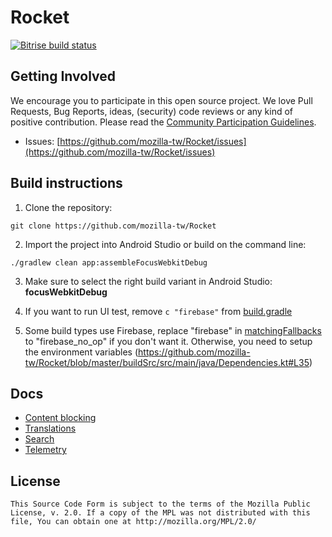 # Rocket
[![Bitrise build status](https://www.bitrise.io/app/2bee753c3b6709ca/status.svg?token=wKSNHE4YO8gQHd2W_I0tNg&branch=master)](https://www.bitrise.io/app/2bee753c3b6709ca)

Getting Involved
----------------

We encourage you to participate in this open source project. We love Pull Requests, Bug Reports, ideas, (security) code reviews or any kind of positive contribution. Please read the [Community Participation Guidelines](https://www.mozilla.org/en-US/about/governance/policies/participation/).

* Issues: [https://github.com/mozilla-tw/Rocket/issues](https://github.com/mozilla-tw/Rocket/issues)

Build instructions
------------------

1. Clone the repository:

  ```shell
  git clone https://github.com/mozilla-tw/Rocket
  ```

2. Import the project into Android Studio or build on the command line:

  ```shell
  ./gradlew clean app:assembleFocusWebkitDebug
  ```

3. Make sure to select the right build variant in Android Studio: **focusWebkitDebug**

4. If you want to run UI test, remove  `c "firebase"` from [build.gradle](https://github.com/mozilla-tw/Rocket/blob/master/app/build.gradle#L121)

5. Some build types use Firebase, replace "firebase"  in [matchingFallbacks](https://github.com/mozilla-tw/Rocket/blob/master/app/build.gradle#L87) to "firebase_no_op" if you don't want it. Otherwise, you need to setup the environment variables (https://github.com/mozilla-tw/Rocket/blob/master/buildSrc/src/main/java/Dependencies.kt#L35)

Docs
----

* [Content blocking](docs/contentblocking.md)
* [Translations](docs/translations.md)
* [Search](docs/search.md)
* [Telemetry](docs/telemetry.md)

License
-------

    This Source Code Form is subject to the terms of the Mozilla Public
    License, v. 2.0. If a copy of the MPL was not distributed with this
    file, You can obtain one at http://mozilla.org/MPL/2.0/
